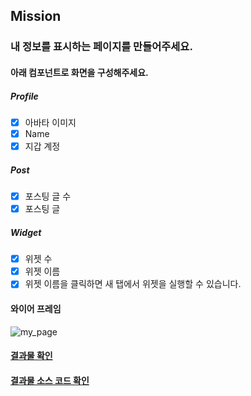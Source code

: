 ## Mission
### 내 정보를 표시하는 페이지를 만들어주세요.
#### 아래 컴포넌트로 화면을 구성해주세요.
##### Profile
- [x] 아바타 이미지
- [x] Name
- [x] 지갑 계정
##### Post
- [x] 포스팅 글 수
- [x] 포스팅 글
##### Widget
- [x] 위젯 수
- [x] 위젯 이름
- [x] 위젯 이름을 클릭하면 새 탭에서 위젯을 실행할 수 있습니다.

#### 와이어 프레임
![my_page](./assets/images/my_page.png)

#### [결과물 확인](https://near.org/idknwhoru.near/widget/collegium.bos.wk3.MyProfilePage)

#### [결과물 소스 코드 확인](https://near.org/near/widget/ComponentDetailsPage?src=idknwhoru.near/widget/collegium.bos.wk3.MyProfilePage)
